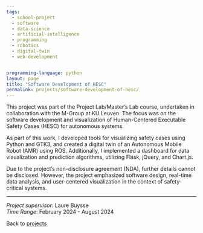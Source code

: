 ```yaml
---
tags: 
  - school-project
  - software
  - data-science
  - artificial-intelligence
  - programming
  - robotics
  - digital-twin
  - web-development


programming-language: python
layout: page
title: "Software Development of HESC"
permalink: projects/software-development-of-hesc/
---
```


This project was part of the Project Lab/Master’s Lab course, undertaken in collaboration with the M-Group at KU Leuven. The focus was on the software development and visualization of Human-Centered Executable Safety Cases (HESC) for autonomous systems.

As part of this work, I developed tools for visualizing safety cases using Python and GTK3, and created a digital twin of an Autonomous Mobile Robot (AMR) using ROS. Additionally, I implemented a dashboard for data visualization and prediction algorithms, utilizing Flask, jQuery, and Chart.js.

Due to the project’s non-disclosure agreement (NDA), further details cannot be disclosed. However, the project emphasized software design, real-time data analysis, and user-centered visualization in the context of safety-critical systems.

---

*Project supervisor*: Laure Buysse  
*Time Range*: February 2024 - August 2024

Back to [projects](projects.md)
